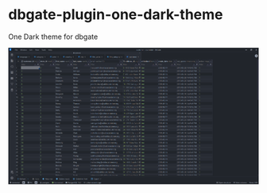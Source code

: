 # dbgate-plugin-one-dark-theme
One Dark theme for dbgate

![screenshot](https://raw.githubusercontent.com/DevBlooming/dbgate-plugin-one-dark-theme/main/screenshot.png)
